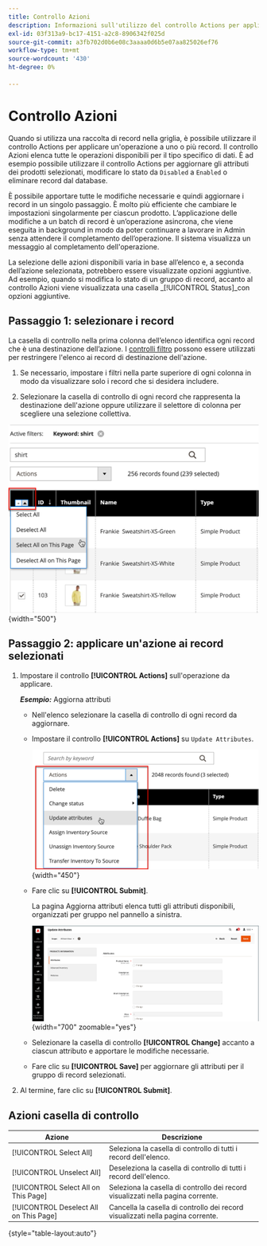 ```yaml
---
title: Controllo Azioni
description: Informazioni sull'utilizzo del controllo Actions per applicare un'operazione a uno o più record nell'Admin.
exl-id: 03f313a9-bc17-4151-a2c8-8906342f025d
source-git-commit: a3fb702d0b6e08c3aaaa0d6b5e07aa825026ef76
workflow-type: tm+mt
source-wordcount: '430'
ht-degree: 0%

---
```


# Controllo Azioni

Quando si utilizza una raccolta di record nella griglia, è possibile utilizzare il controllo Actions per applicare un&#39;operazione a uno o più record. Il controllo Azioni elenca tutte le operazioni disponibili per il tipo specifico di dati. È ad esempio possibile utilizzare il controllo Actions per aggiornare gli attributi dei prodotti selezionati, modificare lo stato da `Disabled` a `Enabled` o eliminare record dal database.

È possibile apportare tutte le modifiche necessarie e quindi aggiornare i record in un singolo passaggio. È molto più efficiente che cambiare le impostazioni singolarmente per ciascun prodotto. L’applicazione delle modifiche a un batch di record è un’operazione asincrona, che viene eseguita in background in modo da poter continuare a lavorare in Admin senza attendere il completamento dell’operazione. Il sistema visualizza un messaggio al completamento dell&#39;operazione.

La selezione delle azioni disponibili varia in base all’elenco e, a seconda dell’azione selezionata, potrebbero essere visualizzate opzioni aggiuntive. Ad esempio, quando si modifica lo stato di un gruppo di record, accanto al controllo Azioni viene visualizzata una casella _[!UICONTROL Status]_con opzioni aggiuntive.

## Passaggio 1: selezionare i record

La casella di controllo nella prima colonna dell’elenco identifica ogni record che è una destinazione dell’azione. I [controlli filtro](admin-grid-controls.md) possono essere utilizzati per restringere l&#39;elenco ai record di destinazione dell&#39;azione.

1. Se necessario, impostare i filtri nella parte superiore di ogni colonna in modo da visualizzare solo i record che si desidera includere.

1. Selezionare la casella di controllo di ogni record che rappresenta la destinazione dell&#39;azione oppure utilizzare il selettore di colonna per scegliere una selezione collettiva.

![Seleziona o deseleziona tutto o tutto a pagina](./assets/action-change-selection.png){width="500"}

## Passaggio 2: applicare un&#39;azione ai record selezionati

1. Impostare il controllo **[!UICONTROL Actions]** sull&#39;operazione da applicare.

   **_Esempio:_** Aggiorna attributi

   - Nell&#39;elenco selezionare la casella di controllo di ogni record da aggiornare.

   - Impostare il controllo **[!UICONTROL Actions]** su `Update Attributes`.

     ![Selezionare l&#39;azione Aggiorna attributi](./assets/action-select.png){width="450"}

   - Fare clic su **[!UICONTROL Submit]**.

     La pagina Aggiorna attributi elenca tutti gli attributi disponibili, organizzati per gruppo nel pannello a sinistra.

     ![Aggiorna pagina attributi](./assets/action-update-attributes.png){width="700" zoomable="yes"}

   - Selezionare la casella di controllo **[!UICONTROL Change]** accanto a ciascun attributo e apportare le modifiche necessarie.

   - Fare clic su **[!UICONTROL Save]** per aggiornare gli attributi per il gruppo di record selezionati.

1. Al termine, fare clic su **[!UICONTROL Submit]**.

## Azioni casella di controllo

| Azione | Descrizione |
|--- |--- |
| [!UICONTROL Select All] | Seleziona la casella di controllo di tutti i record dell&#39;elenco. |
| [!UICONTROL Unselect All] | Deseleziona la casella di controllo di tutti i record dell&#39;elenco. |
| [!UICONTROL Select All on This Page] | Seleziona la casella di controllo dei record visualizzati nella pagina corrente. |
| [!UICONTROL Deselect All on This Page] | Cancella la casella di controllo dei record visualizzati nella pagina corrente. |

{style="table-layout:auto"}
